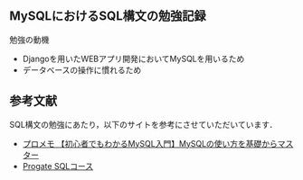 ## MySQLにおけるSQL構文の勉強記録

勉強の動機
- Djangoを用いたWEBアプリ開発においてMySQLを用いるため
- データベースの操作に慣れるため

## 参考文献
SQL構文の勉強にあたり，以下のサイトを参考にさせていただいています．

- [プロメモ 【初心者でもわかるMySQL入門】MySQLの使い方を基礎からマスター](https://prog-8.com/courses/sql)
- [Progate SQLコース](https://26gram.com/mysql)
